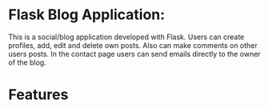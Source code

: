 # Flask Blog Application:
This is a social/blog application developed with Flask. Users can create profiles, add, edit and delete own posts. Also can make comments on other users posts.
In the contact page users can send emails directly to the owner of the blog.

# Features
